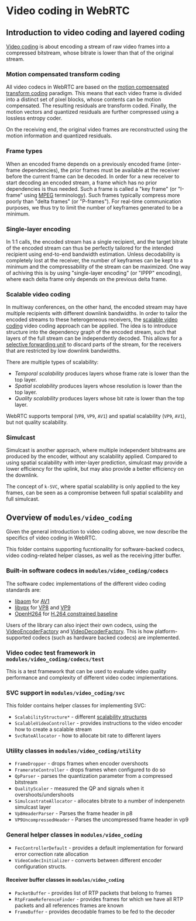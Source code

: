 <?% config.freshness.owner = 'brandtr' %?>
<?% config.freshness.reviewed = '2021-04-13' %?>
# Video coding in WebRTC

## Introduction to video coding and layered coding
[Video coding](video-coding-wiki) is about encoding a stream of raw video frames into a compressed bitstream, whose bitrate is lower than that of the original stream.

### Motion compensated transform coding
All video codecs in WebRTC are based on the [motion compensated](motion-compensation-wiki) [transform coding](transform-coding-wiki) paradigm. This means that each video frame is divided into a distinct set of pixel blocks, whose contents can be motion compensated. The resulting residuals are transform coded. Finally, the motion vectors and quantized residuals are further compressed using a lossless entropy coder.

On the receiving end, the original video frames are reconstructed using the motion information and quantized residuals.

### Frame types
When an encoded frame depends on a previously encoded frame (inter-frame dependencies), the prior frames must be available at the receiver before the current frame can be decoded. In order for a new receiver to start decoding an encoded stream, a frame which has no prior dependencies is thus needed. Such a frame is called a "key frame" (or "I-frame" using [MPEG](mpeg-wiki) terminology). Such frames typically compress more poorly than "delta frames" (or "P-frames"). For real-time communication purposes, we thus try to limit the number of keyframes generated to be a minimum.

### Single-layer encoding
In 1:1 calls, the encoded stream has a single recipient, and the target bitrate of the encoded stream can thus be perfectly tailored for the intended recipient using end-to-end bandwidth estimation. Unless decodability is completely lost at the receiver, the number of keyframes can be kept to a minimum and the compressability of the stream can be maximized. One way of achiving this is by using "single-layer encoding" (or "IPPP" encoding), where each delta frame only depends on the previous delta frame.

### Scalable video coding
In multiway conferences, on the other hand, the encoded stream may have multiple recipients with different downlink bandwidths. In order to tailor the encoded streams to these heterogeneous receivers, the [scalable video coding](svc-wiki) video coding approach can be applied. The idea is to introduce structure into the dependency graph of the encoded stream, such that layers of the full stream can be independently decoded. This allows for a [selective forwarding unit](sfu-webrtc-glossary) to discard parts of the stream, for the receivers that are restricted by low downlink bandwidths.

There are multiple types of scalability:
* _Temporal scalability_ produces layers whose frame rate is lower than the top layer.
* _Spatial scalability_ produces layers whose resolution is lower than the top layer.
* _Quality scalability_ produces layers whose bit rate is lower than the top layer.

WebRTC supports temporal (`VP8`, `VP9`, `AV1`) and spatial scalability (`VP9`, `AV1`), but not quality scalability.

### Simulcast
Simulcast is another approach, where multiple independent bitstreams are produced by the encoder, without any scalability applied. Compared to using spatial scalability with inter-layer prediction, simulcast may provide a lower efficiency for the uplink, but may also provide a better efficiency on the downlink.

The concept of `k-SVC`, where spatial scalability is only applied to the key frames, can be seen as a compromise between full spatial scalability and full simulcast.

## Overview of `modules/video_coding`
Given the general introduction to video coding above, we now describe the specifics of video coding in WebRTC.



This folder contains supporting fucntionality for software-backed codecs, video coding-related helper classes, as well as the receiving jitter buffer.

### Built-in software codecs in `modules/video_coding/codecs`
The software codec implementations of the different video coding standards are:
* [libaom](libaom-src) for [AV1](av1-spec)
* [libvpx](libvpx-src) for [VP8](vp8-spec) and [VP9](vp9-spec)
* [OpenH264](openh264-src) for [H.264 constrained baseline](h264-spec)

Users of the library can also inject their own codecs, using the [VideoEncoderFactory](video-encoder-factory-interface) and [VideoDecoderFactory](video-decoder-factory-interface). This is how platform-supported codecs (such as hardware backed codecs) are implemented.

### Video codec test framework in `modules/video_coding/codecs/test`
This is a test framework that can be used to evaluate video quality performance and complexity of different video codec implementations.

### SVC support in `modules/video_coding/svc`
This folder contains helper classes for implementing SVC:
* `ScalabilityStructure*` - different [scalability structures](scalability-structure-spec)
* `ScalableVideoController` - provides instructions to the video encoder how to create a scalable stream
* `SvcRateAllocator` - how to allocate bit rate to different layers

### Utility classes in `modules/video_coding/utility`
* `FrameDropper` - drops frames when encoder overshoots
* `FramerateController` - drops frames when configured to do so
* `QpParser` - parses the quantization parameter from a compressed bitstream
* `QualityScaler` - measured the QP and signals when it overshoots/undershoots
* `SimulcastrateAllocator` - allocates bitrate to a number of indenpenetn simulcast layer
* `Vp8HeaderParser` - Parses the frame header in p8
* `VP9UncompressedHeader` - Parses the uncompressed frame header in vp9

### General helper classes in `modules/video_coding`
* `FecControllerDefault` - provides a default implementation for forward error correction rate allocation
* `VideoCodecInitializer` - converts between different encoder configuration structs.

#### Receiver buffer classes in `modules/video_coding`
* `PacketBuffer` - provides list of RTP packets that belong to frames
* `RtpFrameReferenceFinder` - provides frames for which we have all RTP packets and all references frames are known
* `FrameBuffer` - provides decodable frames to be fed to the decoder

[video-coding-wiki]: https://en.wikipedia.org/wiki/Video_coding_format
[motion-compensation-wiki]: https://en.wikipedia.org/wiki/Motion_compensation
[transform-coding-wiki]: https://en.wikipedia.org/wiki/Transform_coding
[motion-vector-wiki]: https://en.wikipedia.org/wiki/Motion_vector
[mpeg-wiki]: https://en.wikipedia.org/wiki/Moving_Picture_Experts_Group
[svc-wiki]: https://en.wikipedia.org/wiki/Scalable_Video_Coding
[sfu-webrtc-glossary]: https://webrtcglossary.com/sfu/
[libvpx-src]: https://chromium.googlesource.com/webm/libvpx/
[libaom-src]: https://aomedia.googlesource.com/aom/
[openh264-src]: https://github.com/cisco/openh264
[vp8-spec]: https://tools.ietf.org/html/rfc6386
[vp9-spec]: https://storage.googleapis.com/downloads.webmproject.org/docs/vp9/vp9-bitstream-specification-v0.6-20160331-draft.pdf
[av1-spec]: https://aomediacodec.github.io/av1-spec/
[h264-spec]: https://www.itu.int/rec/T-REC-H.264-201906-I/en
[video-encoder-factory-interface]: https://source.chromium.org/chromium/chromium/src/+/master:third_party/webrtc/api/video_codecs/video_encoder_factory.h;l=27;drc=afadfb24a5e608da6ae102b20b0add53a083dcf3
[video-decoder-factory-interface]: https://source.chromium.org/chromium/chromium/src/+/master:third_party/webrtc/api/video_codecs/video_decoder_factory.h;l=27;drc=49c293f03d8f593aa3aca282577fcb14daa63207
[scalability-structure-spec]: https://w3c.github.io/webrtc-svc/#scalabilitymodes*

